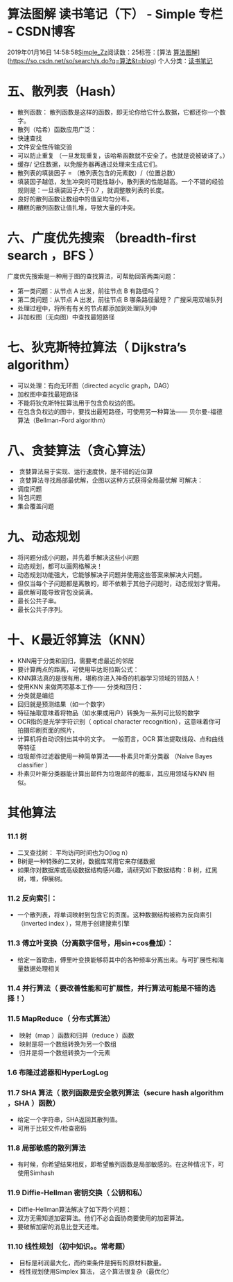 # 算法图解 读书笔记（下） - Simple 专栏 - CSDN博客
2019年01月16日 14:58:58[Simple_Zz](https://me.csdn.net/love284969214)阅读数：25标签：[算法																[算法图解](https://so.csdn.net/so/search/s.do?q=算法图解&t=blog)](https://so.csdn.net/so/search/s.do?q=算法&t=blog)
个人分类：[读书笔记](https://blog.csdn.net/love284969214/article/category/8615937)
# 五、散列表（Hash）
- 散列函数： 散列函数是这样的函数，即无论你给它什么数据，它都还你一个数字。
- 散列（哈希）函数应用广泛：
- 快速查找
- 文件安全性传输交验
- 可以防止重复 （一旦发现重复，该哈希函数就不安全了。也就是说被破译了。）
- 缓存/ 记住数据，以免服务器再通过处理来生成它们。
- 散列表的填装因子 = （散列表包含的元素数）/（位置总数）
- 填装因子越低，发生冲突的可能性越小，散列表的性能越高。一个不错的经验规则是：一旦填装因子大于0.7 ，就调整散列表的长度。
- 良好的散列函数让数组中的值呈均匀分布。
- 糟糕的散列函数让值扎堆，导致大量的冲突。
# 六、广度优先搜索 （breadth-first search ，BFS ） 
广度优先搜索是一种用于图的查找算法，可帮助回答两类问题：
- 第一类问题：从节点 A 出发，前往节点 B 有路径吗？
- 第二类问题：从节点 A 出发，前往节点 B 哪条路径最短？
广搜采用双端队列
- 处理过程中，将所有有关的节点都添加到处理队列中
- 非加权图（无向图）中查找最短路径
# 七、狄克斯特拉算法（ Dijkstra’s algorithm）
- 可以处理：有向无环图（directed acyclic graph，DAG）
- 加权图中查找最短路径
- 不能将狄克斯特拉算法用于包含负权边的图。
- 在包含负权边的图中，要找出最短路径，可使用另一种算法—— 贝尔曼-福德算法（Bellman-Ford algorithm）
# 八、贪婪算法（贪心算法）
-  贪婪算法易于实现、运行速度快，是不错的近似算
-  贪婪算法寻找局部最优解，企图以这种方式获得全局最优解
可解决：
- 调度问题
- 背包问题
- 集合覆盖问题
# 九、动态规划
- 将问题分成小问题，并先着手解决这些小问题
- 动态规划，都可以画网格解决！
- 动态规划功能强大，它能够解决子问题并使用这些答案来解决大问题。
- 但仅当每个子问题都是离散的，即不依赖于其他子问题时，动态规划才管用。
- 最优解可能导致背包没装满。
- 最长公共子串。
- 最长公共子序列。
# 十、K最近邻算法（KNN）
- KNN用于分类和回归，需要考虑最近的邻居
- 要计算两点的距离，可使用毕达哥拉斯公式：
- KNN算法真的是很有用，堪称你进入神奇的机器学习领域的领路人！
- 使用KNN 来做两项基本工作—— 分类和回归：
- 分类就是编组
- 回归就是预测结果（如一个数字）
- 特征抽取意味着将物品（如水果或用户）转换为一系列可比较的数字
- OCR指的是光学字符识别（ optical character recognition），这意味着你可拍摄印刷页面的照片，
- 计算机将自动识别出其中的文字。  一般而言，OCR 算法提取线段、点和曲线等特征
- 垃圾邮件过滤器使用一种简单算法——朴素贝叶斯分类器 （Naive Bayes classifier ）
- 朴素贝叶斯分类器能计算出邮件为垃圾邮件的概率，其应用领域与KNN 相似。
# 其他算法
### 11.1 树
- 二叉查找树： 平均访问时间也为O(log n）
- B树是一种特殊的二叉树，数据库常用它来存储数据
- 如果你对数据库或高级数据结构感兴趣，请研究如下数据结构：B 树，红黑树，堆，伸展树。
### 11.2 反向索引：
- 一个散列表，将单词映射到包含它的页面。这种数据结构被称为反向索引 （inverted index ），常用于创建搜索引擎
### 11.3 傅立叶变换（分离数字信号，用sin+cos叠加）：
- 给定一首歌曲，傅里叶变换能够将其中的各种频率分离出来。与可扩展性和海量数据处理相关
### 11.4 并行算法（ 要改善性能和可扩展性，并行算法可能是不错的选择！）
### 11.5 MapReduce（ 分布式算法）
-  映射（map ）函数和归并（reduce ）函数
-  映射是将一个数组转换为另一个数组
-  归并是将一个数组转换为一个元素
### 1.6 布隆过滤器和HyperLogLog
### 11.7 SHA 算法（ 散列函数是安全散列算法（secure hash algorithm ，SHA ）函数）
- 给定一个字符串，SHA返回其散列值。
- 可用于比较文件/检查密码
### 11.8 局部敏感的散列算法
- 有时候，你希望结果相反，即希望散列函数是局部敏感的。在这种情况下，可使用Simhash
### 11.9 Diffie-Hellman 密钥交换（ 公钥和私）
- Diffie-Hellman算法解决了如下两个问题：
- 双方无需知道加密算法。他们不必会面协商要使用的加密算法。
- 要破解加密的消息比登天还难。
### 11.10 线性规划 （初中知识。。常考题）
-  目标是利润最大化，而约束条件是拥有的原材料数量。
-  线性规划使用Simplex 算法， 这个算法很复杂（最优化）
